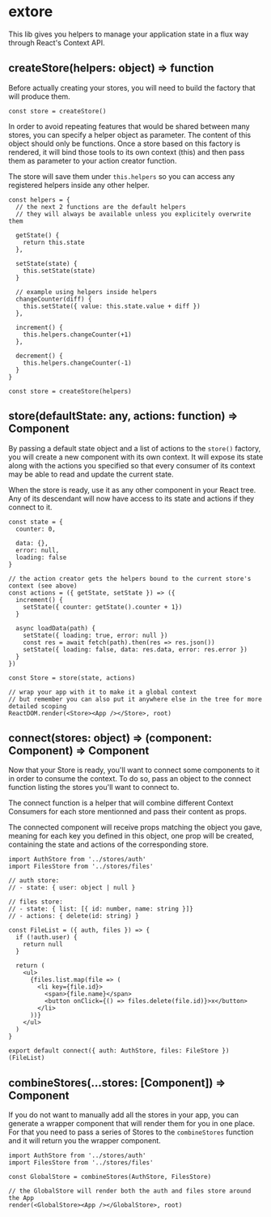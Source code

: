 # extore

This lib gives you helpers to manage your application state in a flux way through React's Context API.

## createStore(helpers: object) => function

Before actually creating your stores, you will need to build the factory that will produce them.

```JS
const store = createStore()
```

In order to avoid repeating features that would be shared between many stores, you can specify a helper object as parameter. The content of this object should only be functions. Once a store based on this factory is rendered, it will bind those tools to its own context (this) and then pass them as parameter to your action creator function.

The store will save them under `this.helpers` so you can access any registered helpers inside any other helper.

```JS
const helpers = {
  // the next 2 functions are the default helpers
  // they will always be available unless you explicitely overwrite them

  getState() {
    return this.state
  },

  setState(state) {
    this.setState(state)
  }

  // example using helpers inside helpers
  changeCounter(diff) {
    this.setState({ value: this.state.value + diff })
  },

  increment() {
    this.helpers.changeCounter(+1)
  },

  decrement() {
    this.helpers.changeCounter(-1)
  }
}

const store = createStore(helpers)
```

## store(defaultState: any, actions: function) => Component

By passing a default state object and a list of actions to the `store()` factory, you will create a new component with its own context. It will expose its state along with the actions you specified so that every consumer of its context may be able to read and update the current state.

When the store is ready, use it as any other component in your React tree. Any of its descendant will now have access to its state and actions if they connect to it.

```JS
const state = {
  counter: 0,

  data: {},
  error: null,
  loading: false
}

// the action creator gets the helpers bound to the current store's context (see above)
const actions = ({ getState, setState }) => ({
  increment() {
    setState({ counter: getState().counter + 1})
  }

  async loadData(path) {
    setState({ loading: true, error: null })
    const res = await fetch(path).then(res => res.json())
    setState({ loading: false, data: res.data, error: res.error })
  }
})

const Store = store(state, actions)

// wrap your app with it to make it a global context
// but remember you can also put it anywhere else in the tree for more detailed scoping
ReactDOM.render(<Store><App /></Store>, root)
```

## connect(stores: object) => (component: Component) => Component

Now that your Store is ready, you'll want to connect some components to it in order to consume the context. To do so, pass an object to the connect function listing the stores you'll want to connect to.

The connect function is a helper that will combine different Context Consumers for each store mentionned and pass their content as props.

The connected component will receive props matching the object you gave, meaning for each key you defined in this object, one prop will be created, containing the state and actions of the corresponding store.

```JS
import AuthStore from '../stores/auth'
import FilesStore from '../stores/files'

// auth store:
// - state: { user: object | null }

// files store:
// - state: { list: [{ id: number, name: string }]}
// - actions: { delete(id: string) }

const FileList = ({ auth, files }) => {
  if (!auth.user) {
    return null
  }

  return (
    <ul>
      {files.list.map(file => (
        <li key={file.id}>
          <span>{file.name}</span>
          <button onClick={() => files.delete(file.id)}>x</button>
        </li>
      ))}
    </ul>
  )
}

export default connect({ auth: AuthStore, files: FileStore })(FileList)
```

## combineStores(...stores: [Component]) => Component

If you do not want to manually add all the stores in your app, you can generate a wrapper component that will render them for you in one place. For that you need to pass a series of Stores to the `combineStores` function and it will return you the wrapper component.

```JS
import AuthStore from '../stores/auth'
import FilesStore from '../stores/files'

const GlobalStore = combineStores(AuthStore, FilesStore)

// the GlobalStore will render both the auth and files store around the App
render(<GlobalStore><App /></GlobalStore>, root)
```

